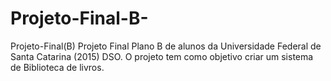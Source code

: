 # Projeto-Final-B-
Projeto-Final(B)
Projeto Final Plano B de alunos da Universidade Federal de Santa Catarina (2015) DSO.
O projeto tem como objetivo criar um sistema de Biblioteca de livros.

